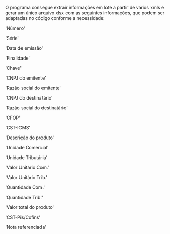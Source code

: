 O programa consegue extrair informações em lote a partir de vários xmls e gerar um único arquivo xlsx com as seguintes informações, que podem ser adaptadas no código conforme a necessidade:

'Número'

'Série'

'Data de emissão'

'Finalidade'

'Chave'

'CNPJ do emitente'

'Razão social do emitente'

'CNPJ do destinatário'

'Razão social do destinatário'

'CFOP'

'CST-ICMS'

'Descrição do produto'

'Unidade Comercial'

'Unidade Tributária'    

'Valor Unitário Com.'

'Valor Unitário Trib.'

'Quantidade Com.'

'Quantidade Trib.'

'Valor total do produto'

'CST-Pis/Cofins'

'Nota referenciada'
